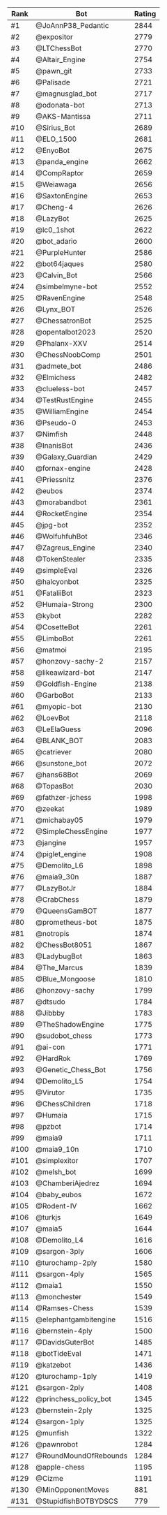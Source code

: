 Rank|Bot|Rating
---|---|---
#1|@JoAnnP38_Pedantic|2844
#2|@expositor|2779
#3|@LTChessBot|2770
#4|@Altair_Engine|2754
#5|@pawn_git|2733
#6|@Palisade|2721
#7|@magnusglad_bot|2717
#8|@odonata-bot|2713
#9|@AKS-Mantissa|2711
#10|@Sirius_Bot|2689
#11|@ELO_1500|2681
#12|@EnyoBot|2675
#13|@panda_engine|2662
#14|@CompRaptor|2659
#15|@Weiawaga|2656
#16|@SaxtonEngine|2653
#17|@Cheng-4|2626
#18|@LazyBot|2625
#19|@lc0_1shot|2622
#20|@bot_adario|2600
#21|@PurpleHunter|2586
#22|@bot64jaques|2580
#23|@Calvin_Bot|2566
#24|@simbelmyne-bot|2552
#25|@RavenEngine|2548
#26|@Lynx_BOT|2526
#27|@ChessatronBot|2525
#28|@opentalbot2023|2520
#29|@Phalanx-XXV|2514
#30|@ChessNoobComp|2501
#31|@admete_bot|2486
#32|@Elmichess|2482
#33|@clueless-bot|2457
#34|@TestRustEngine|2455
#35|@WilliamEngine|2454
#36|@Pseudo-0|2453
#37|@Nimfish|2448
#38|@InanisBot|2436
#39|@Galaxy_Guardian|2429
#40|@fornax-engine|2428
#41|@Priessnitz|2376
#42|@eubos|2374
#43|@morabandbot|2361
#44|@RocketEngine|2354
#45|@jpg-bot|2352
#46|@WolfuhfuhBot|2346
#47|@Zagreus_Engine|2340
#48|@TokenStealer|2335
#49|@simpleEval|2326
#50|@halcyonbot|2325
#51|@FataliiBot|2323
#52|@Humaia-Strong|2300
#53|@kybot|2282
#54|@CosetteBot|2261
#55|@LimboBot|2261
#56|@matmoi|2195
#57|@honzovy-sachy-2|2157
#58|@likeawizard-bot|2147
#59|@Goldfish-Engine|2138
#60|@GarboBot|2133
#61|@myopic-bot|2130
#62|@LoevBot|2118
#63|@LeElaGuess|2096
#64|@BLANK_BOT|2083
#65|@catriever|2080
#66|@sunstone_bot|2072
#67|@hans68Bot|2069
#68|@TopasBot|2030
#69|@fathzer-jchess|1998
#70|@zeekat|1989
#71|@michabay05|1979
#72|@SimpleChessEngine|1977
#73|@jangine|1957
#74|@piglet_engine|1908
#75|@Demolito_L6|1898
#76|@maia9_30n|1887
#77|@LazyBotJr|1884
#78|@CrabChess|1879
#79|@QueensGamBOT|1877
#80|@prometheus-bot|1875
#81|@notropis|1874
#82|@ChessBot8051|1867
#83|@LadybugBot|1863
#84|@The_Marcus|1839
#85|@Blue_Mongoose|1810
#86|@honzovy-sachy|1799
#87|@dtsudo|1784
#88|@Jibbby|1783
#89|@TheShadowEngine|1775
#90|@sudobot_chess|1773
#91|@ai-con|1771
#92|@HardRok|1769
#93|@Genetic_Chess_Bot|1756
#94|@Demolito_L5|1754
#95|@Virutor|1735
#96|@ChessChildren|1718
#97|@Humaia|1715
#98|@pzbot|1714
#99|@maia9|1711
#100|@maia9_10n|1710
#101|@simplexitor|1707
#102|@melsh_bot|1699
#103|@ChamberiAjedrez|1694
#104|@baby_eubos|1672
#105|@Rodent-IV|1662
#106|@turkjs|1649
#107|@maia5|1644
#108|@Demolito_L4|1616
#109|@sargon-3ply|1606
#110|@turochamp-2ply|1580
#111|@sargon-4ply|1565
#112|@maia1|1550
#113|@monchester|1549
#114|@Ramses-Chess|1539
#115|@elephantgambitengine|1516
#116|@bernstein-4ply|1500
#117|@DavidsGuterBot|1485
#118|@botTideEval|1471
#119|@katzebot|1436
#120|@turochamp-1ply|1419
#121|@sargon-2ply|1408
#122|@princhess_policy_bot|1345
#123|@bernstein-2ply|1325
#124|@sargon-1ply|1325
#125|@munfish|1322
#126|@pawnrobot|1284
#127|@RoundMoundOfRebounds|1284
#128|@apple-chess|1195
#129|@Cizme|1191
#130|@MinOpponentMoves|881
#131|@StupidfishBOTBYDSCS|779
